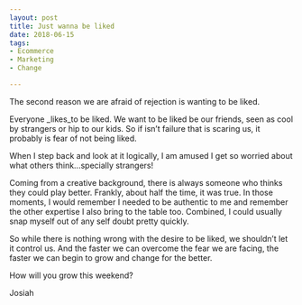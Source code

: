 ```yaml
---
layout: post
title: Just wanna be liked
date: 2018-06-15
tags:
- Ecommerce
- Marketing
- Change

---
```


The second reason we are afraid of rejection is wanting to be liked.

Everyone _likes_to be liked. We want to be liked be our friends, seen as cool by strangers or hip to our kids. So if isn’t failure that is scaring us, it probably is fear of not being liked.

When I step back and look at it logically, I am amused I get so worried about what others think...specially strangers! 

Coming from a creative background, there is always someone who thinks they could play better. Frankly, about half the time, it was true. In those moments, I would remember I needed to be authentic to me and remember the other expertise I also bring to the table too. Combined, I could usually snap myself out of any self doubt pretty quickly.

So while there is nothing wrong with the desire to be liked, we shouldn’t let it control us. And the faster we can overcome the fear we are facing, the faster we can begin to grow and change for the better. 

How will you grow this weekend?

Josiah

